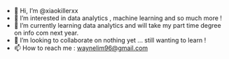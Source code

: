 - 👋 Hi, I’m @xiaokillerxx
- 👀 I’m interested in data analytics , machine learning and so much more !
- 🌱 I’m currently learning data analytics and will take my part time degree on info com next year.
- 💞️ I’m looking to collaborate on nothing yet ... still wanting to learn !
- 📫 How to reach me : waynelim96@gmail.com

<!---
xiaokillerxx/xiaokillerxx is a ✨ special ✨ repository because its `README.md` (this file) appears on your GitHub profile.
You can click the Preview link to take a look at your changes.
--->
